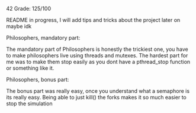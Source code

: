 42 Grade: 125/100

README in progress, I will add tips and tricks about the project later on maybe idk

Philosophers, mandatory part:

The mandatory part of Philosophers is honestly the trickiest one, you have to make philosophers live using threads and mutexes.
The hardest part for me was to make them stop easily as you dont have a pthread_stop function or something like it.

Philosophers, bonus part:

The bonus part was really easy, once you understand what a semaphore is its really easy.
Being able to just kill() the forks makes it so much easier to stop the simulation
